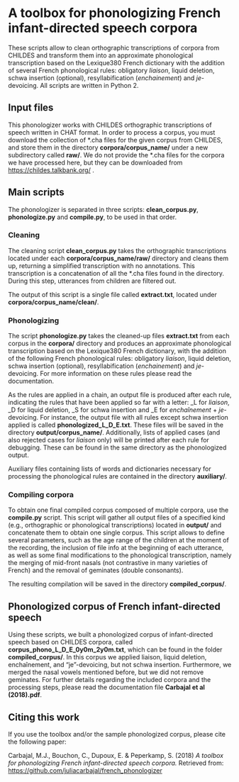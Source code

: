 # A toolbox for phonologizing French infant-directed speech corpora
These scripts allow to clean orthographic transcriptions of corpora from CHILDES and transform them into an approximate phonological transcription based on the Lexique380 French dictionary with the addition of several French phonological rules: obligatory _liaison_, liquid deletion, schwa insertion (optional), resyllabification (_enchainement_) and _je_-devoicing. All scripts are written in Python 2.

## Input files
This phonologizer works with CHILDES orthographic transcriptions of speech written in CHAT format. In order to process a corpus, you must download the collection of *.cha files for the given corpus from CHILDES, and store them in the directory **corpora/corpus_name/** under a new subdirectory called **raw/**. We do not provide the *.cha files for the corpora we have processed here, but they can be downloaded from https://childes.talkbank.org/ .

## Main scripts
The phonologizer is separated in three scripts: **clean_corpus.py**, **phonologize.py** and **compile.py**, to be used in that order.

### Cleaning
The cleaning script **clean_corpus.py** takes the orthographic transcriptions located under each **corpora/corpus_name/raw/** directory and cleans them up, returning a simplified transcription with no annotations. This transcription is a concatenation of all the *.cha files found in the directory. During this step, utterances from children are filtered out.

The output of this script is a single file called **extract.txt**, located under **corpora/corpus_name/clean/**.

### Phonologizing
The script **phonologize.py** takes the cleaned-up files **extract.txt** from each corpus in the **corpora/** directory and produces an approximate phonological transcription based on the Lexique380 French dictionary, with the addition of the following French phonological rules: obligatory _liaison_, liquid deletion, schwa insertion (optional), resyllabification (_enchainement_) and _je_-devoicing. For more information on these rules please read the documentation.

As the rules are applied in a chain, an output file is produced after each rule, indicating the rules that have been applied so far with a letter: _L for _liaison_, _D for liquid deletion, _S for schwa insertion and _E for _enchaînement_ + _je_-devoicing. For instance, the output file with all rules except schwa insertion applied is called **phonologized_L_D_E.txt**. These files will be saved in the directory **output/corpus_name/**. Additionally, lists of applied cases (and also rejected cases for _liaison_ only) will be printed after each rule for debugging. These can be found in the same directory as the phonologized output.

Auxiliary files containing lists of words and dictionaries necessary for processing the phonological rules are contained in the directory **auxiliary/**.

### Compiling corpora
To obtain one final compiled corpus composed of multiple corpora, use the **compile.py** script. This script will gather all output files of a specified kind (e.g., orthographic or phonological transcriptions) located in **output/** and concatenate them to obtain one single corpus. This script allows to define several parameters, such as the age range of the children at the moment of the recording, the inclusion of file info at the beginning of each utterance, as well as some final modifications to the phonological transcription, namely the merging of mid-front nasals (not contrastive in many varieties of French) and the removal of geminates (double consonants).

The resulting compilation will be saved in the directory **compiled_corpus/**.

## Phonologized corpus of French infant-directed speech
Using these scripts, we built a phonologized corpus of infant-directed speech based on CHILDES corpora, called **corpus_phono_L_D_E_0y0m_2y0m.txt**, which can be found in the folder **compiled_corpus/**. In this corpus we applied liaison, liquid deletion, enchaînement, and “je”-devoicing, but not schwa insertion. Furthermore, we merged the nasal vowels mentioned before, but we did not remove geminates. For further details regarding the included corpora and the processing steps, please read the documentation file **Carbajal et al (2018).pdf**.

## Citing this work
If you use the toolbox and/or the sample phonologized corpus, please cite the following paper:

Carbajal, M.J., Bouchon, C., Dupoux, E. \& Peperkamp, S. (2018) *A toolbox for phonologizing French infant-directed speech corpora.* Retrieved from: https://github.com/juliacarbajal/french_phonologizer
